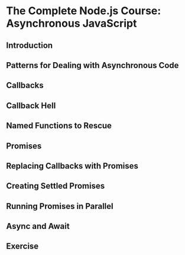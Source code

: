 # The Complete Node.js Course: Asynchronous JavaScript

## Introduction

## Patterns for Dealing with Asynchronous Code

## Callbacks

## Callback Hell

## Named Functions to Rescue

## Promises

## Replacing Callbacks with Promises

## Creating Settled Promises

## Running Promises in Parallel

## Async and Await

## Exercise
